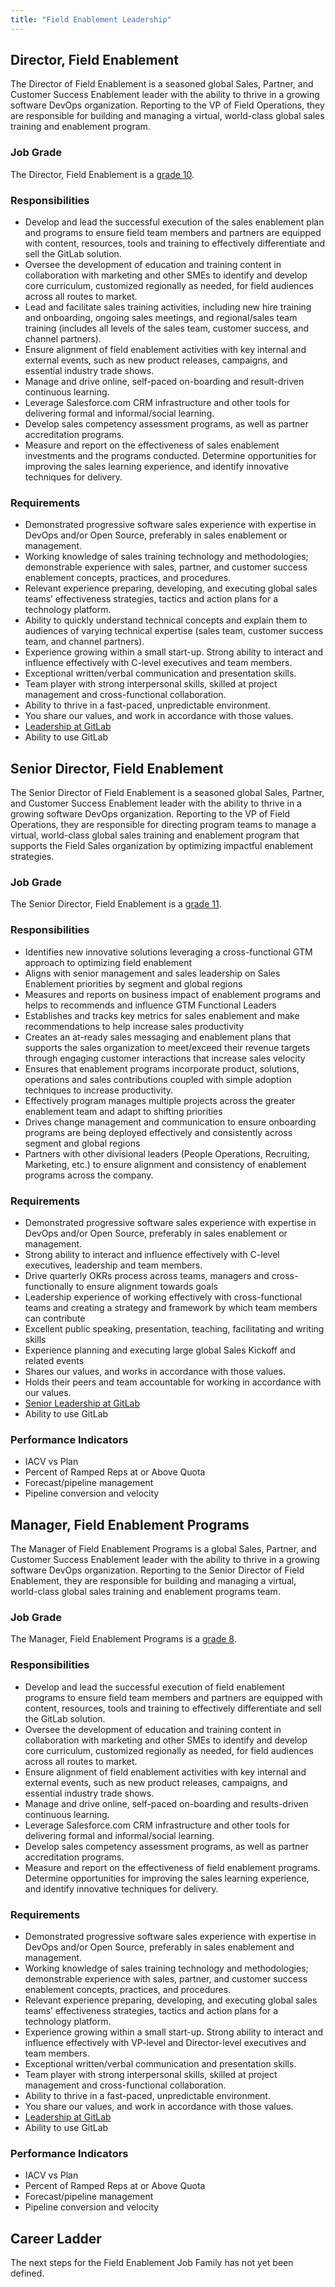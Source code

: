 ```yaml
---
title: "Field Enablement Leadership"
---
```


## Director, Field Enablement

The Director of Field Enablement is a seasoned global Sales, Partner, and Customer Success Enablement leader with the ability to thrive in a growing software DevOps organization. Reporting to the VP of Field Operations, they are responsible for building and managing a virtual, world-class global sales training and enablement program.

### Job Grade

The Director, Field Enablement is a [grade 10](/handbook/total-rewards/compensation/compensation-calculator/#gitlab-job-grades).

### Responsibilities

- Develop and lead the successful execution of the sales enablement plan and programs to ensure field team members and partners are equipped with content, resources, tools and training to effectively differentiate and sell the GitLab solution.
- Oversee the development of education and training content in collaboration with marketing and other SMEs to identify and develop core curriculum, customized regionally as needed, for field audiences across all routes to market.
- Lead and facilitate sales training activities, including new hire training and onboarding, ongoing sales meetings, and regional/sales team training (includes all levels of the sales team, customer success, and channel partners).
- Ensure alignment of field enablement activities with key internal and external events, such as new product releases, campaigns, and essential industry trade shows.
- Manage and drive online, self-paced on-boarding and result-driven continuous learning.
- Leverage Salesforce.com CRM infrastructure and other tools for delivering formal and informal/social learning.
- Develop sales competency assessment programs, as well as partner accreditation programs.
- Measure and report on the effectiveness of sales enablement investments and the programs conducted. Determine opportunities for improving the sales learning experience, and identify innovative techniques for delivery.

### Requirements

- Demonstrated progressive software sales experience with expertise in DevOps and/or Open Source, preferably in sales enablement or management.
- Working knowledge of sales training technology and methodologies; demonstrable experience with sales, partner, and customer success enablement concepts, practices, and procedures.
- Relevant experience preparing, developing, and executing global sales teams’ effectiveness strategies, tactics and action plans for a technology platform.
- Ability to quickly understand technical concepts and explain them to audiences of varying technical expertise (sales team, customer success team, and channel partners).
- Experience growing within a small start-up. Strong ability to interact and influence effectively with C-level executives and team members.
- Exceptional written/verbal communication and presentation skills.
- Team player with strong interpersonal skills, skilled at project management and cross-functional collaboration.
- Ability to thrive in a fast-paced, unpredictable environment.
- You share our values, and work in accordance with those values.
- [Leadership at GitLab](/handbook/company/team/structure/#director-group)
- Ability to use GitLab

## Senior Director, Field Enablement

The Senior Director of Field Enablement is a seasoned global Sales, Partner, and Customer Success Enablement leader with the ability to thrive in a growing software DevOps organization. Reporting to the VP of Field Operations, they are responsible for directing program teams to manage a virtual, world-class global sales training and enablement program that supports the Field Sales organization by optimizing impactful enablement strategies.

### Job Grade

The Senior Director, Field Enablement is a [grade 11](/handbook/total-rewards/compensation/compensation-calculator/#gitlab-job-grades).

### Responsibilities

- Identifies new innovative solutions leveraging a cross-functional GTM approach to optimizing field enablement
- Aligns with senior management and sales leadership on Sales Enablement priorities by segment and global regions
- Measures and reports on business impact of enablement programs and helps to recommends and influence GTM Functional Leaders
- Establishes and tracks key metrics for sales enablement and make recommendations to help increase sales productivity
- Creates an at-ready sales messaging and enablement plans that supports the sales organization to meet/exceed their revenue targets through engaging customer interactions that increase sales velocity
- Ensures that enablement programs incorporate product, solutions, operations and sales contributions coupled with simple adoption techniques to increase productivity.
- Effectively program manages multiple projects across the greater enablement team and adapt to shifting priorities
- Drives change management and communication to ensure onboarding programs are being deployed effectively and consistently across segment and global regions
- Partners with other divisional leaders (People Operations, Recruiting, Marketing, etc.) to ensure alignment and consistency of enablement programs across the company.

### Requirements

- Demonstrated progressive software sales experience with expertise in DevOps and/or Open Source, preferably in sales enablement or management.
- Strong ability to interact and influence effectively with C-level executives, leadership  and team members.
- Drive quarterly OKRs process across teams, managers and cross-functionally to ensure alignment towards goals
- Leadership experience of working effectively with cross-functional teams and creating a strategy and framework by which team members can contribute
- Excellent public speaking, presentation, teaching, facilitating and writing skills
- Experience planning and executing large global Sales Kickoff and related events
- Shares our values, and works in accordance with those values.
- Holds their peers and team accountable for working in accordance with our values.
- [Senior Leadership at GitLab](/handbook/company/team/structure/#s-group)
- Ability to use GitLab

### Performance Indicators

- IACV vs Plan
- Percent of Ramped Reps at or Above Quota
- Forecast/pipeline management
- Pipeline conversion and velocity

## Manager, Field Enablement Programs

The Manager of Field Enablement Programs is a global Sales, Partner, and Customer Success Enablement leader with the ability to thrive in a growing software DevOps organization. Reporting to the Senior Director of Field Enablement, they are responsible for building and managing a virtual, world-class global sales training and enablement programs team.

### Job Grade

The Manager, Field Enablement Programs is a [grade 8](/handbook/total-rewards/compensation/compensation-calculator/#gitlab-job-grades).

### Responsibilities

- Develop and lead the successful execution of field enablement programs to ensure field team members and partners are equipped with content, resources, tools and training to effectively differentiate and sell the GitLab solution.
- Oversee the development of education and training content in collaboration with marketing and other SMEs to identify and develop core curriculum, customized regionally as needed, for field audiences across all routes to market.
- Ensure alignment of field enablement activities with key internal and external events, such as new product releases, campaigns, and essential industry trade shows.
- Manage and drive online, self-paced on-boarding and results-driven continuous learning.
- Leverage Salesforce.com CRM infrastructure and other tools for delivering formal and informal/social learning.
- Develop sales competency assessment programs, as well as partner accreditation programs.
- Measure and report on the effectiveness of field enablement programs. Determine opportunities for improving the sales learning experience, and identify innovative techniques for delivery.

### Requirements

- Demonstrated progressive software sales experience with expertise in DevOps and/or Open Source, preferably in sales enablement and management.
- Working knowledge of sales training technology and methodologies; demonstrable experience with sales, partner, and customer success enablement concepts, practices, and procedures.
- Relevant experience preparing, developing, and executing global sales teams’ effectiveness strategies, tactics and action plans for a technology platform.
- Experience growing within a small start-up. Strong ability to interact and influence effectively with VP-level and Director-level executives and team members.
- Exceptional written/verbal communication and presentation skills.
- Team player with strong interpersonal skills, skilled at project management and cross-functional collaboration.
- Ability to thrive in a fast-paced, unpredictable environment.
- You share our values, and work in accordance with those values.
- [Leadership at GitLab](/handbook/company/team/structure/#director-group)
- Ability to use GitLab

### Performance Indicators

- IACV vs Plan
- Percent of Ramped Reps at or Above Quota
- Forecast/pipeline management
- Pipeline conversion and velocity

## Career Ladder

The next steps for the Field Enablement Job Family has not yet been defined.
